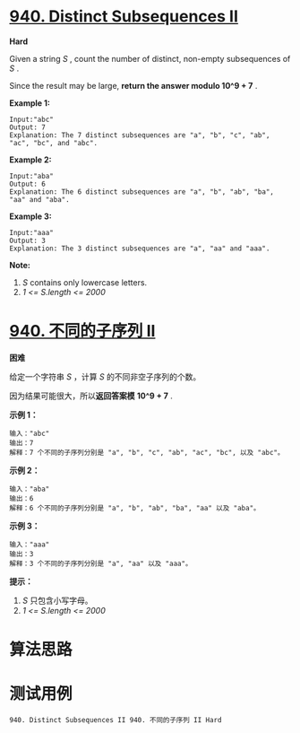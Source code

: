 # [940. Distinct Subsequences II][enTitle]

**Hard**

Given a string  *S* , count the number of distinct, non-empty subsequences of  *S*  .

Since the result may be large, **return the answer modulo 10^9 + 7** .



**Example 1:** 

```
Input:"abc"
Output: 7
Explanation: The 7 distinct subsequences are "a", "b", "c", "ab", "ac", "bc", and "abc".
```


**Example 2:** 

```
Input:"aba"
Output: 6
Explanation: The 6 distinct subsequences are "a", "b", "ab", "ba", "aa" and "aba".
```


**Example 3:** 

```
Input:"aaa"
Output: 3
Explanation: The 3 distinct subsequences are "a", "aa" and "aaa".
```









**Note:** 

1.  *S*  contains only lowercase letters. 
2.  *1 <= S.length <= 2000* 













# [940. 不同的子序列 II][cnTitle]

**困难**

给定一个字符串  *S* ，计算  *S*  的不同非空子序列的个数。

因为结果可能很大，所以**返回答案模** **10^9 + 7** .



**示例 1：** 

```
输入："abc"
输出：7
解释：7 个不同的子序列分别是 "a", "b", "c", "ab", "ac", "bc", 以及 "abc"。

```

**示例 2：** 

```
输入："aba"
输出：6
解释：6 个不同的子序列分别是 "a", "b", "ab", "ba", "aa" 以及 "aba"。

```

**示例 3：** 

```
输入："aaa"
输出：3
解释：3 个不同的子序列分别是 "a", "aa" 以及 "aaa"。

```





**提示：** 

1.  *S*  只包含小写字母。 
2.  *1 <= S.length <= 2000* 








# 算法思路

# 测试用例
```
940. Distinct Subsequences II 940. 不同的子序列 II Hard
```

[enTitle]: https://leetcode.com/problems/distinct-subsequences-ii/
[cnTitle]: https://leetcode-cn.com/problems/distinct-subsequences-ii/
